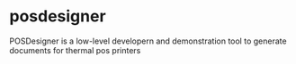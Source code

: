 # posdesigner
POSDesigner is a low-level developern and demonstration tool to generate documents for thermal pos printers
